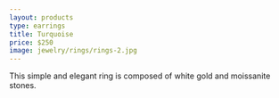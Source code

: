 ```yaml
---
layout: products
type: earrings
title: Turquoise
price: $250
image: jewelry/rings/rings-2.jpg
---
```



This simple and elegant ring is composed of white gold and moissanite stones. 